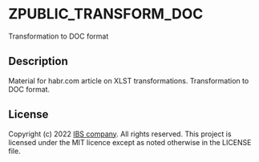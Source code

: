 # ZPUBLIC_TRANSFORM_DOC
Transformation to DOC format

## Description

Material for habr.com article on XLST transformations.
Transformation to DOC format.

## License

Copyright (c) 2022 [IBS company](https://ibs.ru/). All rights reserved. This project is licensed under the MIT licence except as noted otherwise in the LICENSE file.
